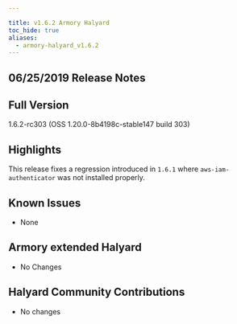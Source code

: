 ```yaml
---

title: v1.6.2 Armory Halyard
toc_hide: true
aliases:
  - armory-halyard_v1.6.2
---
```


## 06/25/2019 Release Notes

## Full Version
1.6.2-rc303 (OSS 1.20.0-8b4198c-stable147 build 303)

## Highlights

This release fixes a regression introduced in `1.6.1` where `aws-iam-authenticator` was not installed properly. 

## Known Issues

- None

## Armory extended Halyard 
 - No Changes

##  Halyard Community Contributions
 - No changes
